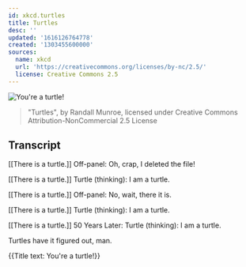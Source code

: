 ```yaml
---
id: xkcd.turtles
title: Turtles
desc: ''
updated: '1616126764778'
created: '1303455600000'
sources:
  name: xkcd
  url: 'https://creativecommons.org/licenses/by-nc/2.5/'
  license: Creative Commons 2.5
---
```

![You're a turtle!](https://imgs.xkcd.com/comics/turtles.png)
> "Turtles", by Randall Munroe, licensed under Creative Commons Attribution-NonCommercial 2.5 License

## Transcript
[[There is a turtle.]]
Off-panel: Oh, crap, I deleted the file!

[[There is a turtle.]]
Turtle (thinking): I am a turtle.

[[There is a turtle.]]
Off-panel: No, wait, there it is.

[[There is a turtle.]]
Turtle (thinking): I am a turtle.

[[There is a turtle.]]
50 Years Later:
Turtle (thinking): I am a turtle.

Turtles have it figured out, man.

{{Title text: You're a turtle!}}
